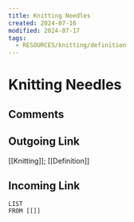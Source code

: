 ```yaml
---
title: Knitting Needles
created: 2024-07-16
modified: 2024-07-17
tags:
  - RESOURCES/knitting/definition
---
```

# Knitting Needles
## Comments

## Outgoing Link
[[Knitting]]; [[Definition]]
## Incoming Link
```dataview
LIST
FROM [[]]
```
